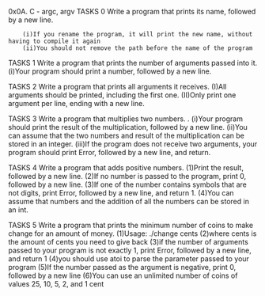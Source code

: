 0x0A. C - argc, argv
TASKS 0	Write a program that prints its name, followed by a new line.
		
		(i)If you rename the program, it will print the new name, without having to compile it again
		(ii)You should not remove the path before the name of the program

TASKS 1	Write a program that prints the number of arguments passed into it.
		(i)Your program should print a number, followed by a new line.

TASKS	 2	Write a program that prints all arguments it receives.
		(I)All arguments should be printed, including the first one.
		(II)Only print one argument per line, ending with a new line.

TASKS 3	Write a program that multiplies two numbers.
		.
(i)Your program should print the result of the multiplication, followed by a new line.
(ii)You can assume that the two numbers and result of the multiplication can be stored in an integer.
(iii)If the program does not receive two arguments, your program should print Error, followed by a new line, and return.


TASKS 4	Write a program that adds positive numbers.
		(1)Print the result, followed by a new line.
		(2)If no number is passed to the program, print 0, followed by a new line.
		(3)If one of the number contains symbols that are not digits, print Error, followed by a new line, and return 1.
		(4)You can assume that numbers and the addition of all the numbers can be stored in an int.



TASKS 5	Write a program that prints the minimum number of coins to make change for an amount of money.
		(1)Usage: ./change cents
		(2)where cents is the amount of cents you need to give back
		(3)if the number of arguments passed to your program is not exactly 1, print Error, followed by a new line, and return 1
		(4)you should use atoi to parse the parameter passed to your program
		(5)If the number passed as the argument is negative, print 0, followed by a new line
		(6)You can use an unlimited number of coins of values 25, 10, 5, 2, and 1 cent
